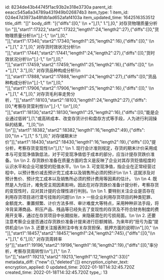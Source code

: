 id: 8234de43b44745f1ac93b2e318e3730a
parent_id: eeacc545a6a34789a431949b026874b3
item_type: 1
item_id: 024e47d3973a48fdb1ad652afaf4103a
item_updated_time: 1642516353512
title_diff: "[]"
body_diff: "[{\"diffs\":[[0,\"    \\\n      +\"],[1,\" 1.\"],[0,\" 对存货物理质量分析\\\n \"]],\"start1\":17322,\"start2\":17322,\"length1\":24,\"length2\":27},{\"diffs\":[[0,\"货物理质量分析\\\n\"],[-1,\"        \\\n\"],[0,\"        \"]],\"start1\":17340,\"start2\":17340,\"length1\":25,\"length2\":16},{\"diffs\":[[0,\"    \\\n      +\"],[1,\" 2.\"],[0,\" 对存货时效状况分析\\\n \"]],\"start1\":17441,\"start2\":17441,\"length1\":24,\"length2\":27},{\"diffs\":[[0,\"货时效状况分析\\\n\"],[-1,\"        \\\n\"],[0,\"        \"]],\"start1\":17459,\"start2\":17459,\"length1\":25,\"length2\":16},{\"diffs\":[[0,\"    \\\n      +\"],[1,\" 3.\"],[0,\" 对存货品种构成分析\\\n \"]],\"start1\":17888,\"start2\":17888,\"length1\":24,\"length2\":27},{\"diffs\":[[0,\"货品种构成分析\\\n\"],[-1,\"        \\\n\"],[0,\"        \"]],\"start1\":17906,\"start2\":17906,\"length1\":25,\"length2\":16},{\"diffs\":[[0,\"    \\\n      +\"],[1,\" 4.\"],[0,\" 对存货毛利率走势分析，\"]],\"start1\":18103,\"start2\":18103,\"length1\":24,\"length2\":27},{\"diffs\":[[0,\"考察存货营利性\\\n\"],[-1,\"        \\\n\"],[0,\"        \"]],\"start1\":18130,\"start2\":18130,\"length1\":25,\"length2\":16},{\"diffs\":[[0,\"能是企业通过低转\"],[1,\"或高转成本、改变存货计价和盘存方式等手段，人为进行利润操纵的结果。\"],[0,\"\\\n      \\\n\"]],\"start1\":18382,\"start2\":18382,\"length1\":16,\"length2\":49},{\"diffs\":[[0,\"\\\n      +\"],[1,\" 5.\"],[0,\" 对存储期末计价\"]],\"start1\":18430,\"start2\":18430,\"length1\":16,\"length2\":19},{\"diffs\":[[0,\"提分析，考察存货变现性\\\n\"],[1,\"           \\\n           1. 现行会计准则规定，存货的期末计价采用成本与可变现净值孰低法，对于可变现净值低于成本的部分，应当计提存货跌价准备。\\\n           \\\n           2. 存货跌价准备在质量方面的含义是反映了企业对其存货贬值程度的认识水平和企业可接受的贬值水平。\\\n           \\\n           3. 可变现净值，指企业在正常经营过程中，以预计售价减去预计完工成本以及销售所必须的预计\\\n              \\\n              1. 这就涉及对预计售价、预计完工成本以及销售所必须的预计费用等因素的估计。 \\\n           \\\n           4. 既然是人为估计，难免受主观因素影响，因此在对存货跌价准备计提分析，考察存货的变现性时，应对其计提的合理性进行判别。\\\n              \\\n              1. 要特别关注企业是否存在利用存货项目进行潜亏挂账的问题\\\n                 \\\n                 > 一些企业利用存货项目的种类犯罪、金额庞大、重置频繁、计价方法多样、审计难度大等特点，采用种种非法手段，将冷背呆滞商品、积压产品、残品等已经失去了变现性的存货及不符合财务制度的费用开支等，通过在存货项目中长期挂账，来隐蔽潜在的亏损局面。\\\n              \\\n              2. 还要注意考察企业是否通过存货跌价准备计提来进行巨额摊销，为来年的“扭亏为盈”提供机会\\\n              \\\n              3. 还要关注报表附注中有关存货担保、抵押方面的说明\\\n\"],[0,\"      \\\n     \"]],\"start1\":18457,\"start2\":18457,\"length1\":24,\"length2\":745},{\"diffs\":[[0,\"\\\n      +\"],[1,\" 6.\"],[0,\" 对存货周转率分\"]],\"start1\":19196,\"start2\":19196,\"length1\":16,\"length2\":19},{\"diffs\":[[0,\"率分析，考察存货周转性\\\n\"],[1,\"        \\\n        7. \\\n\"]],\"start1\":19213,\"start2\":19213,\"length1\":12,\"length2\":33}]"
metadata_diff: {"new":{},"deleted":[]}
encryption_cipher_text: 
encryption_applied: 0
updated_time: 2022-01-18T14:32:45.720Z
created_time: 2022-01-18T14:32:45.720Z
type_: 13